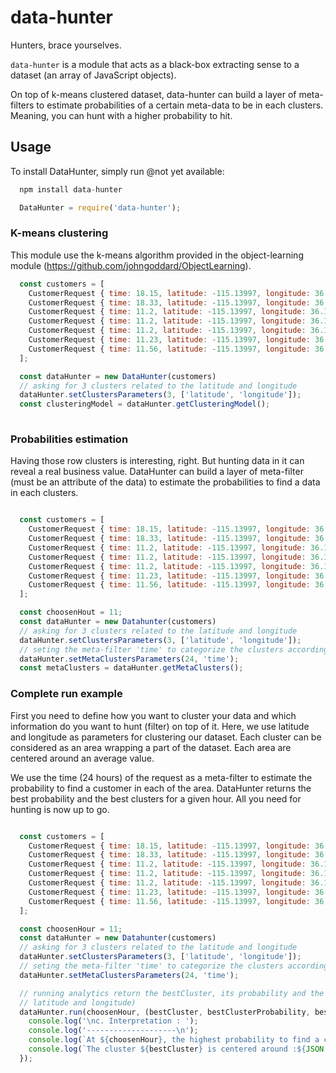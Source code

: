 # data-hunter

Hunters, brace yourselves.

`data-hunter` is a module that acts as a black-box extracting sense to a dataset (an array of JavaScript objects).

On top of k-means clustered dataset, data-hunter can build a layer of meta-filters to estimate probabilities of a certain meta-data to be in each clusters. Meaning, you can hunt with a higher probability to hit.

## Usage

To install DataHunter, simply run @not yet available:

```JavaScript
  npm install data-hunter

  DataHunter = require('data-hunter');
```

### K-means clustering

This module use the k-means algorithm provided in the object-learning module (https://github.com/johngoddard/ObjectLearning).

```JavaScript
  const customers = [
    CustomerRequest { time: 18.15, latitude: -115.13997, longitude: 36.17192 },
  	CustomerRequest { time: 18.33, latitude: -115.13997, longitude: 36.17192 },
  	CustomerRequest { time: 11.2, latitude: -115.13997, longitude: 36.17192 },
  	CustomerRequest { time: 11.2, latitude: -115.13997, longitude: 36.17192 },
  	CustomerRequest { time: 11.2, latitude: -115.13997, longitude: 36.17192 },
  	CustomerRequest { time: 11.23, latitude: -115.13997, longitude: 36.17192 },
  	CustomerRequest { time: 11.56, latitude: -115.13997, longitude: 36.17192 },
  ];

  const dataHunter = new DataHunter(customers)
  // asking for 3 clusters related to the latitude and longitude
  dataHunter.setClustersParameters(3, ['latitude', 'longitude']);
  const clusteringModel = dataHunter.getClusteringModel();
  
```
### Probabilities estimation

Having those row clusters is interesting, right. But hunting data in it can reveal a real business value.
DataHunter can build a layer of meta-filter (must be an attribute of the data) to estimate the probabilities to find a data in each clusters.

```JavaScript

  const customers = [
    CustomerRequest { time: 18.15, latitude: -115.13997, longitude: 36.17192 },
  	CustomerRequest { time: 18.33, latitude: -115.13997, longitude: 36.17192 },
  	CustomerRequest { time: 11.2, latitude: -115.13997, longitude: 36.17192 },
  	CustomerRequest { time: 11.2, latitude: -115.13997, longitude: 36.17192 },
  	CustomerRequest { time: 11.2, latitude: -115.13997, longitude: 36.17192 },
  	CustomerRequest { time: 11.23, latitude: -115.13997, longitude: 36.17192 },
  	CustomerRequest { time: 11.56, latitude: -115.13997, longitude: 36.17192 },
  ];

  const choosenHout = 11;
  const dataHunter = new Datahunter(customers)
  // asking for 3 clusters related to the latitude and longitude
  dataHunter.setClustersParameters(3, ['latitude', 'longitude']);
  // seting the meta-filter 'time' to categorize the clusters according to the time of the request
  dataHunter.setMetaClustersParameters(24, 'time');
  const metaClusters = dataHunter.getMetaClusters();

```
### Complete run example

First you need to define how you want to cluster your data and which information do you want to hunt (filter) on top of it.
Here, we use latitude and longitude as parameters for clustering our dataset.
Each cluster can be considered as an area wrapping a part of the dataset.
Each area are centered around an average value.

We use the time (24 hours) of the request as a meta-filter to estimate the probability to find a customer in each of the area.
DataHunter returns the best probability and the best clusters for a given hour.
All you need for hunting is now up to go.

```JavaScript

  const customers = [
    CustomerRequest { time: 18.15, latitude: -115.13997, longitude: 36.17192 },
  	CustomerRequest { time: 18.33, latitude: -115.13997, longitude: 36.17192 },
  	CustomerRequest { time: 11.2, latitude: -115.13997, longitude: 36.17192 },
  	CustomerRequest { time: 11.2, latitude: -115.13997, longitude: 36.17192 },
  	CustomerRequest { time: 11.2, latitude: -115.13997, longitude: 36.17192 },
  	CustomerRequest { time: 11.23, latitude: -115.13997, longitude: 36.17192 },
  	CustomerRequest { time: 11.56, latitude: -115.13997, longitude: 36.17192 },
  ];

  const choosenHour = 11;
  const dataHunter = new Datahunter(customers)
  // asking for 3 clusters related to the latitude and longitude
  dataHunter.setClustersParameters(3, ['latitude', 'longitude']);
  // seting the meta-filter 'time' to categorize the clusters according to the time of the request
  dataHunter.setMetaClustersParameters(24, 'time');

  // running analytics return the bestCluster, its probability and the corresponding cluster's parameters average (here it is the
  // latitude and longitude)
  dataHunter.run(choosenHour, (bestCluster, bestClusterProbability, bestClusterAverage) => {
    console.log('\nc. Interpretation : ');
    console.log('--------------------\n');
    console.log(`At ${choosenHour}, the highest probability to find a customer request is in the cluster : ${bestCluster}`);
    console.log(`The cluster ${bestCluster} is centered around :${JSON.stringify(bestClusterAverage, null, 2)}`);
  });

```
